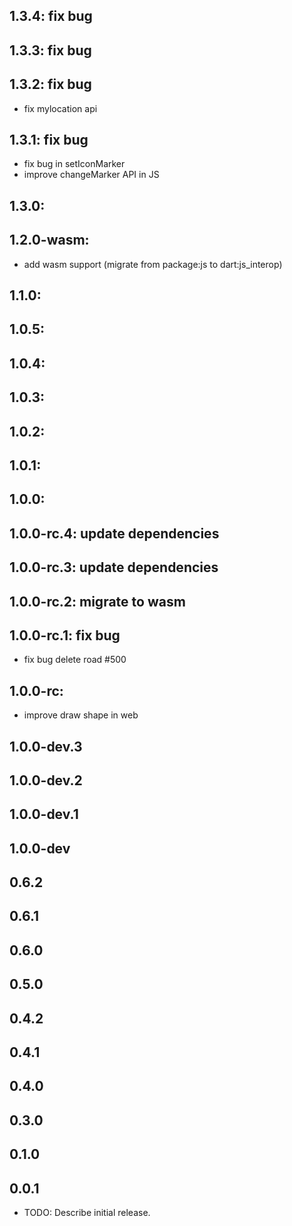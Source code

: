 ## 1.3.4: fix bug 
## 1.3.3: fix bug 
## 1.3.2: fix bug 
* fix mylocation api
## 1.3.1: fix bug 
* fix bug in setIconMarker
* improve changeMarker API in JS
## 1.3.0:
## 1.2.0-wasm:
* add wasm support (migrate from package:js to dart:js_interop)
## 1.1.0:
## 1.0.5:
## 1.0.4:
## 1.0.3:
## 1.0.2:
## 1.0.1:
## 1.0.0:
## 1.0.0-rc.4: update dependencies
## 1.0.0-rc.3: update dependencies
## 1.0.0-rc.2: migrate to wasm
## 1.0.0-rc.1: fix bug
* fix bug delete road #500
## 1.0.0-rc:
* improve draw shape in web
## 1.0.0-dev.3
## 1.0.0-dev.2
## 1.0.0-dev.1
## 1.0.0-dev
## 0.6.2
## 0.6.1
## 0.6.0
## 0.5.0
## 0.4.2
## 0.4.1
## 0.4.0
## 0.3.0
## 0.1.0
## 0.0.1

* TODO: Describe initial release.
